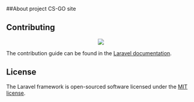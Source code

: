 ##About project
CS-GO site

## Contributing
<p align="center"><img src="https://laravel.com/assets/img/components/logo-laravel.svg"></p>

The contribution guide can be found in the [Laravel documentation](https://laravel.com/docs/contributions).

## License

The Laravel framework is open-sourced software licensed under the [MIT license](https://opensource.org/licenses/MIT).
